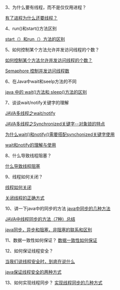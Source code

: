 
3、为什么要有线程，而不是仅仅用进程？

[有了进程为什么还要线程？](https://blog.csdn.net/tongxinhaonan/article/details/42558561)


4、run()和start()方法区别

[start（）和run（）方法的区别](https://blog.csdn.net/dada360778512/article/details/6965790)

5、如何控制某个方法允许并发访问线程的个数？

[如何控制某个方法允许并发访问线程的个数？](https://blog.csdn.net/ljj_9/article/details/79085675)

[Semaphore 控制并发访问线程数](https://blog.csdn.net/shineflowers/article/details/50417284)

6、在Java中wait和seelp方法的不同

[java 中的 wait()方法和 sleep()方法的区别](https://blog.csdn.net/liuguangqiang/article/details/49180319)

7、谈谈wait/notify关键字的理解

[JAVA多线程之wait/notify](https://www.cnblogs.com/hapjin/p/5492645.html)


[JAVA多线程之Synchronized关键字--对象锁的特点](http://www.cnblogs.com/hapjin/p/5452663.html)

[为什么wait()和notify()需要搭配synchonized关键字使用](https://blog.csdn.net/lengxiao1993/article/details/52296220)

[wait和notify的理解与使用](https://blog.csdn.net/jianiuqi/article/details/53448849)

8、什么导致线程阻塞？

[什么导致线程阻塞](https://blog.csdn.net/he3527/article/details/77618691)

9、线程如何关闭？

[线程如何关闭](https://blog.csdn.net/s297165331/article/details/51195197)

[关闭线程的正确方式](https://blog.csdn.net/u010429311/article/details/53333262)

10、讲一下java中的同步的方法
[java中同步的几种方法](https://blog.csdn.net/crazylzxlzx/article/details/52200745)

[JAVA中线程同步的方法（7种）总结](https://blog.csdn.net/shadow_zed/article/details/72865984)

[ java同步，异步和阻塞，非阻塞的联系和区别 ](https://blog.csdn.net/JQ_AK47/article/details/54935392)

11、数据一致性如何保证？
[数据一致性如何保证](https://www.cnblogs.com/jiumao/p/7136631.html)

12、如何保证线程安全？

[当我们说线程安全时，到底在说什么](http://www.jasongj.com/java/thread_safe/)


[java保证线程安全的两种方式](https://blog.csdn.net/xiangxianghehe/article/details/51135299)

13、如何实现线程同步？
[实现线程同步的几种方式](https://blog.csdn.net/small_lee/article/details/51453019)

